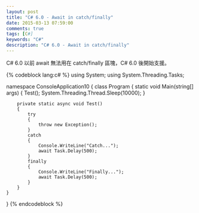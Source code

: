 ```yaml
---
layout: post
title: "C# 6.0 - Await in catch/finally"
date: 2015-03-13 07:59:00
comments: true
tags: [C#]
keywords: "C#"
description: "C# 6.0 - Await in catch/finally"
---
```


C# 6.0 以前 await 無法用在 catch/finally 區塊，C# 6.0 後開始支援。  

<!-- More -->

{% codeblock lang:c# %}
using System;
using System.Threading.Tasks;

namespace ConsoleApplication10
{
    class Program
    {
        static void Main(string[] args)
        {
            Test();
            System.Threading.Thread.Sleep(10000);
        }

        private static async void Test()
        {
            try
            {
                throw new Exception();
            }
            catch
            {
                Console.WriteLine("Catch...");
                await Task.Delay(500);                
            }
            finally
            {
                Console.WriteLine("Finally...");
                await Task.Delay(500);
            }
        }
    }
}
{% endcodeblock %}
